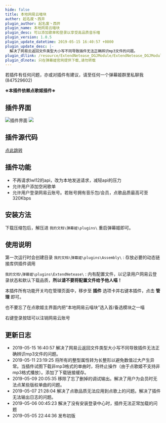 ```yaml
---
hide: false
title: 本地网易云喵块
auther: 起名废丶西井
plugin_author: 起名废丶西井
plugin_name: 本地网易云喵块
plugin_desc: 可以添加歌单和登录以享受高品质音乐喵
plugin_version: 1.0.5
plugin_update_datetime: 2019-05-15 16:40:57 +0800
plugin_update_desc: |-
  解决了网易云返回文件类型大小写不同导致插件无法正确辨识mp3文件的问题。
plugin_dllink: /resource/ExtendNetease_DGJModule/ExtendNetease_DGJModule.zip
plugin_dlnote: 只在弹幕姬官网提供下载,请勿转载
---
```


若插件有任何问题，亦或对插件有建议，请至任何一个弹幕姬群里私聊我(847529602)

**※本插件依赖点歌姬插件※**

插件界面
---
<img class="shadow" src="https://www.danmuji.cn/resource/ExtendNetease_DGJModule/preview.png" alt="插件界面"/>
<img class="shadow" src="https://www.danmuji.cn/resource/ExtendNetease_DGJModule/preview2.png"/>

插件源代码
---
[点此跳转](https://github.com/Executor-Cheng/ExtendNetease_DGJModule)

插件功能
---
- 不再请求lwl12的api，改为本地发送请求，减轻api的压力
- 允许用户添加空闲歌单
- 允许用户登录网易云账号。若账号拥有音乐包/会员，点歌品质最高可至320Kbps

安装方法
---
下载压缩包后，解压进 `我的文档\弹幕姬\plugins\` 重启弹幕姬即可。

使用说明
---

第一次运行时会创建目录 `我的文档\弹幕姬\plugins\Assembly\` : 存放必要的动态链接库供插件调用

`我的文档\弹幕姬\plugins\ExtendNetease\` : 内有配置文件，以记录用户网易云登录状态和默认下载品质，**所以请不要将配置文件给予他人喵！**

本插件所有功能开关均在管理页面中，移步至 **插件** 选项卡并右键本插件，点击 **管理** 即可。

也不要忘了在点歌姬主界面内把“本地网易云喵块”选入首/备选模块之一喵

右键登录按钮可以注销网易云账号

更新日志
---
- 2019-05-15 16:40:57 解决了网易云返回文件类型大小写不同导致插件无法正确辨识mp3文件的问题。
- 2019-05-11 23:19:25 将所有的整型属性转为长整形以避免数值过大产生异常。当插件试图下载非mp3格式的单曲时，将终止操作（由于点歌姬不支持非mp3格式播放）。添加了下载链接缓存。
- 2019-05-09 20:05:35 移除了忘了删掉的调试输出。解决了用户为会员时无法点某些版权单曲的问题。
- 2019-05-07 21:28:04 解决了点歌品质无法应用到点歌上的问题。解决了插件无法输出日志的问题。
- 2019-05-06 00:45:23 解决了没有安装登录中心时，插件无法正常加载的问题
- 2019-05-05 22:44:36 发布初版
